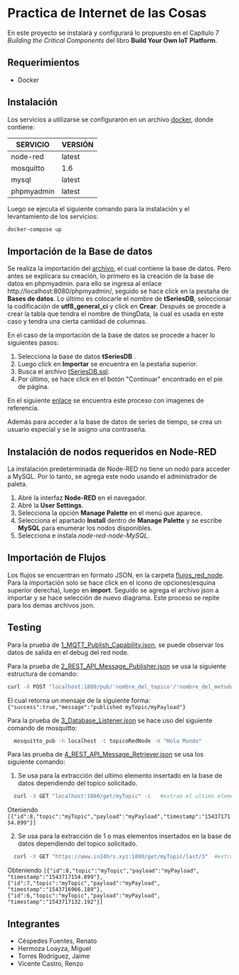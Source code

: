 # Practica de Internet de las Cosas
En este proyecto se instalará y configurará lo propuesto en el Capítulo 7 *Building the Critical Components* del libro **Build Your Own IoT Platform**.
## Requerimientos
- Docker

## Instalación

Los servicios a utilizarse se configurarón en un archivo [docker](docker-compose.yml), donde contiene:

| SERVICIO| VERSIÓN|
| ----- | ---- |
| node-red | latest|
| mosquitto| 1.6|
| mysql| latest|
| phpmyadmin| latest|

Luego se ejecuta el siguiente comando para la instalación y el levantamiento de los servicios:
```bash
docker-compose up
```

## Importación de la Base de datos
Se realiza la importación del [archivo](base_de_datos/tSeriesDB.sql), el cual contiene la base de datos. Pero antes se explicara su creación, lo primero es la creación de la base de datos en phpmyadmin. para ello se ingresa al enlace http://localhost:8080/phpmyadmin/, seguido se hace click en la pestaña de **Bases de datos**. Lo último es colocarle el nombre de **tSeriesDB**, seleccionar la codificación de **utf8_general_ci** y click en **Crear**. Después se procede a crear la tabla que tendra el nombre de thingData, la cual es usada en este caso y tendra una cierta cantidad de columnas.

En el caso de la importación de la base de datos se procede a hacer lo siguientes pasos:
1. Selecciona la base de datos **tSeriesDB** .
2. Luego click en **Importar** se encuentra en la pestaña superior.
3. Busca el archivo [tSeriesDB.sql](base_de_datos/tSeriesDB.sql).
4. Por último, se hace click en el botón "Continuar" encontrado en el pie de página.

En el siguiente [enlace](https://help.wnpower.com/hc/es/articles/360043459551-Importar-tu-base-de-datos-MySQL-desde-un-archivo-SQL-en-phpMyAdmin) se encuentra este proceso con imagenes de referencia.

Además para acceder a la base de datos de series de tiempo, se crea un usuario especial y se le asigno una contraseña.

## Instalación de nodos requeridos en Node-RED

La instalación predeterminada de Node-RED no tiene un nodo para acceder a MySQL. Por lo tanto, se agrega este nodo usando el administrador de paleta.

1. Abré la interfaz **Node-RED** en el navegador.
2. Abré la **User Settings**.
3. Selecciona la opción **Manage Palette** en el menú que aparece. 
4. Selecciona el apartado **Install** dentro de **Manage Palette** y se escribe **MySQL** para enumerar los nodos disponibles. 
5. Selecciona e instala *node-red-node-MySQL*.

## Importación de Flujos
Los flujos se encuentran en  formato JSON, en la carpeta [flujos_red_node](flujos_red_node).
Para la importación solo se hace click en el icono de opciones(esquina superior derecha), luego en **import**. Seguido se agrega el archivo json a importar y se hace selección de nuevo diagrama. Este proceso se repite para los demas archivos json.

## Testing
Para la prueba de [1_MQTT_Publish_Capability.json](flujos_red_node/1_MQTT_Publish_Capability.json), se puede observar los datos de salida en el debug del red node.

Para la prueba de [2_REST_API_Message_Publisher.json](flujos_red_node/2_REST_API_Message_Publisher.json) se usa la siguiente estructura de comando:

```bash
curl -X POST "localhost:1880/pub/'nombre_del_topico'/'nombre_del_metodo_payload'" -i
```

El cual retorna un mensaje de la siguiente forma:
```{"success":true,"message":"published myTopic/myPayload"} ```

Para la prueba de [3_Database_Listener.json](flujos_red_node/3_Database_Listener.json) se hace uso del siguiente comando de mosquitto:

```bash
  mosquitto_pub -h localhost -t topicoRedNode -m "Hola Mundo"
```

Para las prueba de [4_REST_API_Message_Retriever.json](flujos_red_node/4_REST_API_Message_Retriever.json) se usa los siguiente comando:

  1. Se usa para la extracción del ultimo elemento insertado en la base de datos dependiendo del topico solicitado.
  
  ```bash
    curl -X GET "localhost:1880/get/myTopic" -i   #extrae el ultimo elemento insertado del topico mytopic
  ```
  
  Oteniendo ```[{"id":8,"topic":"myTopic","payload":"myPayload","timestamp":"1543717154.899"}]```
  
  2. Se usa para la extracción de 1 o mas elementos insertados en la base de datos dependiendo del topico solicitado.
  
  ```bash
    curl -X GET "https://www.in24hrs.xyz:1880/get/myTopic/last/3"  #extrae los 3 ultimos elementos insertados del topico mytopic
  ```
  Obteniendo ```[{"id":8,"topic":"myTopic","payload":"myPayload", "timestamp":"1543717154.899"}, {"id":7,"topic":"myTopic","payload":"myPayload",
  "timestamp":"1543716966.189"}, {"id":6,"topic":"myTopic","payload":"myPayload", "timestamp":"1543717132.192"}] ```

## Integrantes

- Céspedes Fuentes, Renato
- Hermoza Loayza, Miguel
- Torres Rodríguez, Jaime
- Vicente Castro, Renzo

